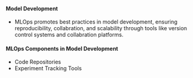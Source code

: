 #### Model Development 

- MLOps promotes best practices in model development, ensuring reproducibility, collabration, and scalability through tools like version control systems and collabration platforms. 


#### MLOps Components in Model Development 

- Code Repositories 
- Experiment Tracking Tools 
